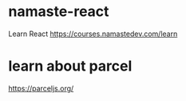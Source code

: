 # namaste-react
Learn React https://courses.namastedev.com/learn

# learn about parcel 
 https://parceljs.org/
